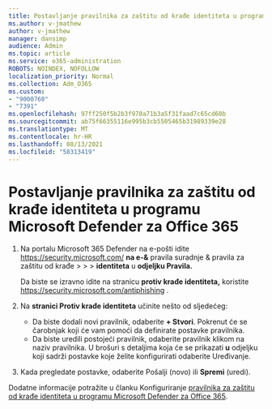 ```yaml
---
title: Postavljanje pravilnika za zaštitu od krađe identiteta u programu Microsoft Defender za Office 365
ms.author: v-jmathew
author: v-jmathew
manager: dansimp
audience: Admin
ms.topic: article
ms.service: o365-administration
ROBOTS: NOINDEX, NOFOLLOW
localization_priority: Normal
ms.collection: Adm_O365
ms.custom:
- "9000760"
- "7391"
ms.openlocfilehash: 97ff250f5b2b3f970a71b3a5f31faad7c65cd60b
ms.sourcegitcommit: ab75f66355116e995b3cb5505465b31989339e28
ms.translationtype: MT
ms.contentlocale: hr-HR
ms.lasthandoff: 08/13/2021
ms.locfileid: "58313419"
---
```

# <a name="set-up-anti-phishing-policies-in-microsoft-defender-for-office-365"></a>Postavljanje pravilnika za zaštitu od krađe identiteta u programu Microsoft Defender za Office 365

1. Na portalu Microsoft 365 Defender na e-pošti idite <https://security.microsoft.com/> **na e-&** pravila suradnje & pravila za zaštitu od krađe \>  \>  \> **identiteta** u **odjeljku Pravila.**

   Da biste se izravno idite na stranicu **protiv krađe identiteta,** koristite <https://security.microsoft.com/antiphishing> .

2. Na **stranici Protiv krađe identiteta** učinite nešto od sljedećeg:
   - Da biste dodali novi pravilnik, odaberite **+ Stvori**. Pokrenut će se čarobnjak koji će vam pomoći da definirate postavke pravilnika.
   - Da biste uredili postojeći pravilnik, odaberite pravilnik klikom na naziv pravilnika. U brošuri s detaljima koja će se prikazati **u** odjeljku koji sadrži postavke koje želite konfigurirati odaberite Uređivanje.

3. Kada pregledate postavke, odaberite  Pošalji (novo) ili **Spremi** (uredi).

Dodatne informacije potražite u članku Konfiguriranje [pravilnika za zaštitu od krađe identiteta u programu Microsoft Defender za Office 365](https://docs.microsoft.com/microsoft-365/security/office-365-security/configure-mdo-anti-phishing-policies).
